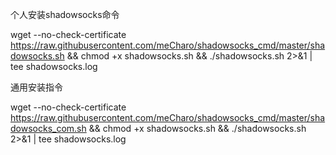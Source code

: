 个人安装shadowsocks命令

wget --no-check-certificate  https://raw.githubusercontent.com/meCharo/shadowsocks_cmd/master/shadowsocks.sh && chmod +x shadowsocks.sh && ./shadowsocks.sh 2>&1 | tee shadowsocks.log

通用安装指令

wget --no-check-certificate  https://raw.githubusercontent.com/meCharo/shadowsocks_cmd/master/shadowsocks_com.sh && chmod +x shadowsocks.sh && ./shadowsocks.sh 2>&1 | tee shadowsocks.log
